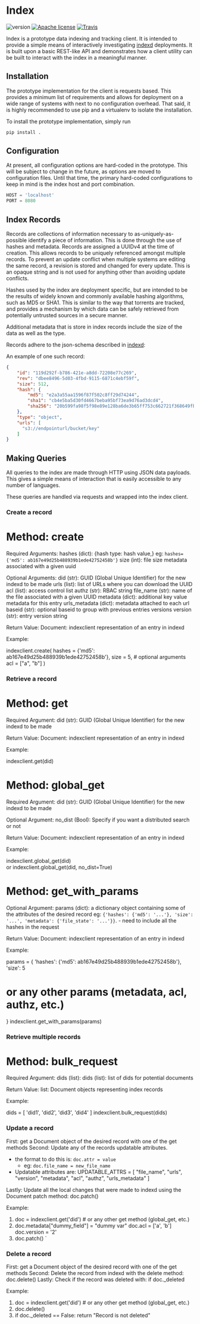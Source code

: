 Index
===
![version](https://img.shields.io/badge/version-0.0.1-orange.svg?style=flat) [![Apache license](http://img.shields.io/badge/license-Apache-blue.svg?style=flat)](LICENSE) [![Travis](https://travis-ci.org/LabAdvComp/index.svg?branch=master)](https://travis-ci.org/LabAdvComp/index)

Index is a prototype data indexing and tracking client. It is intended to
provide a simple means of interactively investigating
[indexd](https://github.com/LabAdvComp/indexd) deployments. It is built upon
a basic REST-like API and demonstrates how a client utility can be built to
interact with the index in a meaningful manner.

## Installation

The prototype implementation for the client is requests based. This
provides a minimum list of requirements and allows for deployment on a wide
range of systems with next to no configuration overhead. That said, it is
highly recommended to use pip and a virtualenv to isolate the installation.

To install the prototype implementation, simply run

```bash
pip install .
```

## Configuration

At present, all configuration options are hard-coded in the prototype. This
will be subject to change in the future, as options are moved to configuration
files. Until that time, the primary hard-coded configurations to keep in
mind is the index host and port combination.

```python
HOST = 'localhost'
PORT = 8080
```

## Index Records

Records are collections of information necessary to as-uniquely-as-possible
identify a piece of information. This is done through the use of hashes and
metadata. Records are assigned a UUIDv4 at the time of creation. This allows
records to be uniquely referenced amongst multiple records. To prevent an
update conflict when multiple systems are editing the same record, a revision
is stored and changed for every update. This is an opaque string and is
not used for anything other than avoiding update conflicts.

Hashes used by the index are deployment specific, but are intended to be the
results of widely known and commonly available hashing algorithms, such as
MD5 or SHA1. This is similar to the way that torrents are tracked, and provides
a mechanism by which data can be safely retrieved from potentially untrusted
sources in a secure manner.

Additional metadata that is store in index records include the size of the
data as well as the type.

Records adhere to the json-schema described in [indexd](https://github.com/LabAdvComp/indexd/blob/master/indexd/index/schema.py#L1):


An example of one such record:

```json
{
    "id": "119d292f-b786-421e-a8dd-72208e77c269",
    "rev": "dbee8496-5d03-4fbd-9115-6871c4ebf59f",
    "size": 512,
    "hash": {
        "md5": "e2a3a55aa1596f87f502c8ff29d74244",
        "sha1": "cb4e5ba5d30fd4667beba95bf73ea9d76ad3dcd4",
        "sha256": "20b599fa98f5f98e89e128ba6de3b65ff753c662721f368649fb8d7e7d4933b0"
    },
    "type": "object",
    "urls": [
      "s3://endpointurl/bucket/key"
    ]
}
```


## Making Queries


All queries to the index are made through HTTP using JSON data payloads.
This gives a simple means of interaction that is easily accessible to any
number of languages.

These queries are handled via requests and wrapped into the index client.


  ### Create a record ###


# Method: create

Required Arguments:
  hashes (dict): {hash type: hash value,}
      eg: ``hashes={'md5': ab167e49d25b488939b1ede42752458b'}``
  size (int): file size metadata associated with a given uuid

Optional Arguments:
  did (str): GUID (Global Unique Identifier) for the new indexd to be made
  urls (list): list of URLs where you can download the UUID
  acl (list): access control list
  authz (str): RBAC string
  file_name (str): name of the file associated with a given UUID
  metadata (dict): additional key value metadata for this entry
  urls_metadata (dict): metadata attached to each url
  baseid (str): optional baseid to group with previous entries versions
  version (str): entry version string

Return Value:
  Document: indexclient representation of an entry in indexd

Example: 

 indexclient.create(
    hashes = {'md5': ab167e49d25b488939b1ede42752458b'},
    size = 5,
    # optional arguments
    acl = ["a", "b"]
  )

  ### Retrieve a record ###


# Method: get

Required Argument:
  did (str): GUID (Global Unique Identifier) for the new indexd to be made

Return Value:
  Document: indexclient representation of an entry in indexd

Example:

 indexclient.get(did)  

# Method: global_get

Required Argument:
  did (str): GUID (Global Unique Identifier) for the new indexd to be made

Optional Argument:
  no_dist (Bool): Specify if you want a distributed search or not

Return Value:
  Document: indexclient representation of an entry in indexd

Example:

 indexclient.global_get(did)  
 or
 indexclient.global_get(did, no_dist=True)

# Method: get_with_params

Optional Argument:
  params (dict): a dictionary object containing some of the attributes of                   the desired record
      eg: ``{'hashes': {'md5': '...'}, 'size': '...', 'metadata': {'file_state': '...'}}``.
    - need to include all the hashes in the request 

Return Value:
  Document: indexclient representation of an entry in indexd

Example:

 params = {
   'hashes': {'md5': ab167e49d25b488939b1ede42752458b'}, 
   'size': 5
   # or any other params (metadata, acl, authz, etc.)
   }
 indexclient.get_with_params(params)


  ### Retrieve multiple records ###


# Method: bulk_request

Required Argument:
  dids (list): dids (list): list of dids for potential documents

Return Value:
  list: Document objects representing index records

Example:

 dids = [
   'did1',
   'did2',
   'did3',
   'did4'
 ]
 indexclient.bulk_request(dids)


  ### Update a record ###


First: get a Document object of the desired record with one of the get methods
Second: Update any of the records updatable attributes.
  - the format to do this is: ``doc.attr = value``
      - eg: ``doc.file_name = new_file_name``
  - Updatable attributes are: UPDATABLE_ATTRS = 
    [ "file_name",
      "urls",
      "version", 
      "metadata",
      "acl",
      "authz",
      "urls_metadata" ]

Lastly: Update all the local changes that were made to indexd using the 
        Document patch method: doc.patch()

Example:

 1. doc = indexclient.get('did') # or any other get method (global_get,
          etc.)
 2. doc.metadata["dummy_field"] = "dummy var"
    doc.acl = ['a', 'b']
    doc.version = '2'
 3. doc.patch()
`

  ### Delete a record ###


First: get a Document object of the desired record with one of the get methods
Second: Delete the record from indexd with the delete method: doc.delete()
Lastly: Check if the record was deleted with: if doc._deleted

Example: 

  1. doc = indexclient.get('did') # or any other get method (global_get,
           etc.)
  2. doc.delete()
  3. if doc._deleted == False:
        return "Record is not deleted"